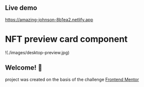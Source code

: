 ## Live demo

https://amazing-johnson-8b1ea2.netlify.app

# NFT preview card component

!(./images/desktop-preview.jpg)

## Welcome! 👋

project was created on the basis of the challenge [Frontend Mentor](https://www.frontendmentor.io) 

